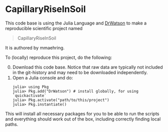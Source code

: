 # CapillaryRiseInSoil

This code base is using the Julia Language and [DrWatson](https://juliadynamics.github.io/DrWatson.jl/stable/)
to make a reproducible scientific project named
> CapillaryRiseInSoil

It is authored by mmaehring.

To (locally) reproduce this project, do the following:

0. Download this code base. Notice that raw data are typically not included in the
   git-history and may need to be downloaded independently.
1. Open a Julia console and do:
   ```
   julia> using Pkg
   julia> Pkg.add("DrWatson") # install globally, for using `quickactivate`
   julia> Pkg.activate("path/to/this/project")
   julia> Pkg.instantiate()
   ```

This will install all necessary packages for you to be able to run the scripts and
everything should work out of the box, including correctly finding local paths.
